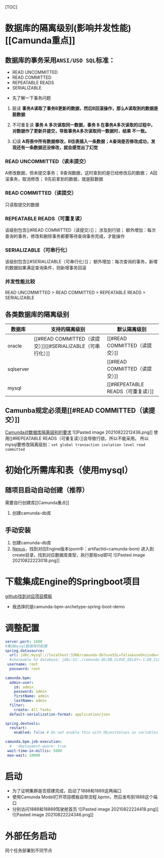 [TOC]

# 数据库的隔离级别(影响并发性能)[[Camunda重点]]
## 数据库的事务采用`ANSI/USO SQL`标准：
-   READ UNCOMMITTED
-   READ COMMITTED
-   REPEATABLE READS
-   SERIALIZABLE

* 先了解一下事务问题
1. 脏读
**事务A读取了事务B更新的数据，然后B回滚操作，那么A读取到的数据是脏数据**

2. 不可重复读
**事务 A 多次读取同一数据，事务 B 在事务A多次读取的过程中，对数据作了更新并提交，导致事务A多次读取同一数据时，结果 不一致。**

3. 幻读
**A将表中所有数据修改，B往表插入一条数据；A查询是否修改成功，发现还有一条数据还没修改，就会感觉出了幻觉**

### READ UNCOMMITTED（读未提交）
A修改数据，但未提交事务；
B查询数据，这时查到的是已经修改后的数据；
A回滚事务，取消修改；
B先前拿到的数据，就是脏数据

###  READ COMMITTED（读提交）
只读取提交的数据

### REPEATABLE READS（可重复读）
该级别包含[[#READ COMMITTED（读提交）]]；
涉及到行锁；
额外增加：每次查询的事务，修改和删除事务都要等待查询事务完成，才能操作

### SERIALIZABLE（可串行化）
该级别包含[[#SERIALIZABLE（可串行化）]]；
额外增加：每次查询的事务，新增的数据如果满足查询条件，则新增事务回滚

### 并发性能比较
READ UNCOMMITTED >  READ COMMITTED > REPEATABLE READS > SERIALIZABLE

## 各类数据库的隔离级别
| 数据库    | 支持的隔离级别                                             | 默认隔离级别                      |
| --------- | ---------------------------------------------------------- | --------------------------------- |
| oracle    | [[#READ COMMITTED（读提交）]][[#SERIALIZABLE（可串行化）]] | [[#READ COMMITTED（读提交）]]     |
| sqlserver |                                                            | [[#READ COMMITTED（读提交）]]     |
| mysql     |                                                            | [[#REPEATABLE READS（可重复读）]] |

## Camunba规定必须是[[#READ COMMITTED（读提交）]]
[Camunda对数据库隔离级别的要求](https://docs.camunda.org/manual/latest/user-guide/process-engine/database/database-configuration/#isolation-level-configuration)
![[Pasted image 20210822212436.png]]
使用[[#REPEATABLE READS（可重复读）]]会导致行锁，所以不能采用。
所以mysql要修改隔离级别：`set global transaction isolation level read committed`


# 初始化所需库和表（使用mysql）
## 随项目启动自动创建（推荐）
需要自行创建库[[Camunda重点]]
1. 创建camunda-db库


## 手动安装
1. 创建camunda-db库
2. [Nexus](https://app.camunda.com/nexus/service/rest/repository/browse/camunda-bpm/org/camunda/bpm/distro/camunda-sql-scripts/?__hstc=12929896.43e0e4701f19e79e9adcd7b9106a93f0.1629198964842.1629634763921.1629638918189.14&__hssc=12929896.7.1629638918189&__hsfp=1215052223)，找到对应Engine版本(pom中：artifactId=camunda-bom)
进入到create目录，找到对应数据库类型，执行那些sql即可
![[Pasted image 20210822223018.png]]

# 下载集成Engine的Springboot项目
[github找到对应项目模板](https://github.com/camunda?q=%22camunda-bpm-archetype-%22)
* 我选择的是camunda-bpm-archetype-spring-boot-demo

# 调整配置
```yaml
server.port: 1888  
#集成mysql数据库的配置  
spring.datasource:  
  url: jdbc:mysql://localhost:3306/camunda-db?useSSL=false&useUnicode=true&characterEncoding=utf-8&autoReconnect=true&serverTimezone=Asia/Shanghai  
  #shareable h2 database: jdbc:h2:./camunda-db;DB_CLOSE_DELAY=-1;DB_CLOSE_ON_EXIT=FALSE;AUTO_SERVER=TRUE  
 username: root  
  password: root  
  
camunda.bpm:  
  admin-user:  
    id: admin  
    password: admin  
    firstName: admin  
    lastName: admin  
  filter:  
    create: All Tasks  
  default-serialization-format: application/json  
  
spring.devtools:  
  restart:  
    enabled: false # Do not enable this with ObjectValues as variables!  
  
camunda.bpm.job-execution:  
  #   deployment-aware: true  
 wait-time-in-millis: 5000  
 max-wait: 10000
```

# 启动
* 为了证明集群是否搭建完成，启动了1888和1889这两端口
* 使用Camunda Model打开项目模板自带流程.bpmn，然后发布到1888这个端口
* 分别访问1888和18889驾驶舱首页
    ![[Pasted image 20210822224418.png]]
	![[Pasted image 20210822224346.png]]
	
# 外部任务启动
同个任务部署到不同节点